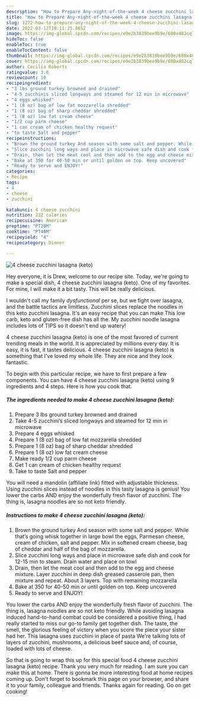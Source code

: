 ```yaml
---
description: "How to Prepare Any-night-of-the-week 4 cheese zucchini lasagna (keto)"
title: "How to Prepare Any-night-of-the-week 4 cheese zucchini lasagna (keto)"
slug: 1272-how-to-prepare-any-night-of-the-week-4-cheese-zucchini-lasagna-keto
date: 2022-03-12T10:11:25.865Z
image: https://img-global.cpcdn.com/recipes/e9e2b3839bee9b9e/680x482cq70/4-cheese-zucchini-lasagna-keto-recipe-main-photo.jpg
hideToc: false
enableToc: true
enableTocContent: false
thumbnail: https://img-global.cpcdn.com/recipes/e9e2b3839bee9b9e/680x482cq70/4-cheese-zucchini-lasagna-keto-recipe-main-photo.jpg
cover: https://img-global.cpcdn.com/recipes/e9e2b3839bee9b9e/680x482cq70/4-cheese-zucchini-lasagna-keto-recipe-main-photo.jpg
author: Cecilia Roberts
ratingvalue: 3.6
reviewcount: 10
recipeingredient:
- "3 lbs ground turkey browned and drained"
- "4-5 zucchinis sliced longways and steamed for 12 min in microwave"
- "4 eggs whisked"
- "1 (8 oz) bag of low fat mozzarella shredded"
- "1 (8 oz) bag of sharp cheddar shredded"
- "1 (8 oz) low fat cream cheese"
- "1/2 cup parm cheese"
- "1 can cream of chicken healthy request"
- "to taste Salt and pepper"
recipeinstructions:
- "Brown the ground turkey And season with some salt and pepper. While that’s going whisk together in large bowl the eggs, Parmesan cheese, cream of chicken, salt and pepper. Mix in softened cream cheese, bag of cheddar and half of the bag of mozzarella."
- "Slice zucchini long ways and place in microwave safe dish and cook for 12-15 min to steam. Drain water and place on towl"
- "Drain, then let the meat cool and then add to the egg and cheese mixture. Layer zucchini in deep dish greased casserole pan, then mixture and repeat. About 3 layers. Top with remaining mozzarella"
- "Bake at 350 for 40-50 min or until golden on top. Keep uncovered"
- "Ready to serve and ENJOY!"
categories:
- Recipe
tags:
- 4
- cheese
- zucchini

katakunci: 4 cheese zucchini 
nutrition: 232 calories
recipecuisine: American
preptime: "PT20M"
cooktime: "PT40M"
recipeyield: "4"
recipecategory: Dinner

---
```



![4 cheese zucchini lasagna (keto)](https://img-global.cpcdn.com/recipes/e9e2b3839bee9b9e/680x482cq70/4-cheese-zucchini-lasagna-keto-recipe-main-photo.jpg)

Hey everyone, it is Drew, welcome to our recipe site. Today, we're going to make a special dish, 4 cheese zucchini lasagna (keto). One of my favorites. For mine, I will make it a bit tasty. This will be really delicious.

I wouldn&#39;t call my family *dysfunctional* per se, but we fight over lasagna, and the battle tactics are limitless. Zucchini slices replace the noodles in this keto zucchini lasagna. It&#39;s an easy recipe that you can make This low carb, keto and gluten-free dish has all the. My zucchini noodle lasagna includes lots of TIPS so it doesn&#39;t end up watery!

4 cheese zucchini lasagna (keto) is one of the most favored of current trending meals in the world. It is appreciated by millions every day. It is easy, it is fast, it tastes delicious. 4 cheese zucchini lasagna (keto) is something that I've loved my whole life. They are nice and they look fantastic.


To begin with this particular recipe, we have to first prepare a few components. You can have 4 cheese zucchini lasagna (keto) using 9 ingredients and 4 steps. Here is how you cook that.

<!--inarticleads1-->

##### The ingredients needed to make 4 cheese zucchini lasagna (keto):

1. Prepare 3 lbs ground turkey browned and drained
1. Take 4-5 zucchini’s sliced longways and steamed for 12 min in microwave
1. Prepare 4 eggs whisked
1. Prepare 1 (8 oz) bag of low fat mozzarella shredded
1. Prepare 1 (8 oz) bag of sharp cheddar shredded
1. Prepare 1 (8 oz) low fat cream cheese
1. Make ready 1/2 cup parm cheese
1. Get 1 can cream of chicken healthy request
1. Take to taste Salt and pepper


You will need a mandolin (affiliate link) fitted with adjustable thickness. Using zucchini slices instead of noodles in this tasty lasagna is genius! You lower the carbs AND enjoy the wonderfully fresh flavor of zucchini. The thing is, lasagna noodles are so not keto friendly. 

<!--inarticleads2-->

##### Instructions to make 4 cheese zucchini lasagna (keto):

1. Brown the ground turkey And season with some salt and pepper. While that’s going whisk together in large bowl the eggs, Parmesan cheese, cream of chicken, salt and pepper. Mix in softened cream cheese, bag of cheddar and half of the bag of mozzarella.
1. Slice zucchini long ways and place in microwave safe dish and cook for 12-15 min to steam. Drain water and place on towl
1. Drain, then let the meat cool and then add to the egg and cheese mixture. Layer zucchini in deep dish greased casserole pan, then mixture and repeat. About 3 layers. Top with remaining mozzarella
1. Bake at 350 for 40-50 min or until golden on top. Keep uncovered
1. Ready to serve and ENJOY!

You lower the carbs AND enjoy the wonderfully fresh flavor of zucchini. The thing is, lasagna noodles are so not keto friendly. While avoiding lasagna induced hand-to-hand combat could be considered a positive thing, I had really started to miss our go-to family get together dish. The taste, the smell, the glorious feeling of victory when you score the piece your sister had her. This lasagna uses zucchini in place of pasta We&#39;re talking lots of layers of zucchini, mushrooms, a delicious beef sauce and, of course, loaded with lots of cheese. 

So that is going to wrap this up for this special food 4 cheese zucchini lasagna (keto) recipe. Thank you very much for reading. I am sure you can make this at home. There is gonna be more interesting food at home recipes coming up. Don't forget to bookmark this page on your browser, and share it to your family, colleague and friends. Thanks again for reading. Go on get cooking!
